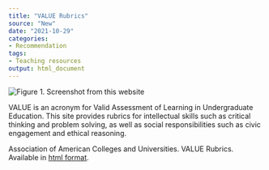```yaml
---
title: "VALUE Rubrics"
source: "New"
date: "2021-10-29"
categories:
- Recommendation
tags:
- Teaching resources
output: html_document
---
```


![Figure 1. Screenshot from this website](http://www.pmean.com/new-images/21/value-rubrics-01.png)

<div class="notes">

VALUE is an acronym for Valid Assessment of Learning in Undergraduate Education. This site provides rubrics for intellectual skills such as critical thinking and problem solving, as well as social responsibilities such as civic engagement and ethical reasoning.

Association of American Colleges and Universities. VALUE Rubrics. Available in [html format][aac1].

[aac1]: https://www.aacu.org/value-rubrics

</div>
